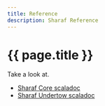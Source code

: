 ```yaml
---
title: Reference
description: Sharaf Reference
---
```


# {{ page.title }}


Take a look at.
- [Sharaf Core scaladoc](https://javadoc.io/doc/ba.sake/sharaf-core_3/latest/index.html)
- [Sharaf Undertow scaladoc](https://javadoc.io/doc/ba.sake/sharaf-undertow_3/latest/index.html)

